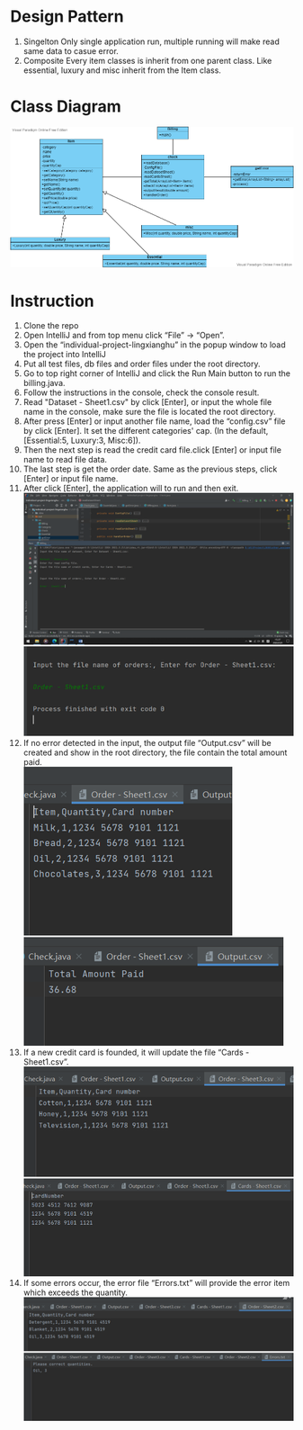 # Design Pattern
1. Singelton
Only single application run, multiple running will make read same data to casue error.
3. Composite
Every item classes is inherit from one parent class. Like essential, luxury and misc inherit from the Item class.
# Class Diagram
![image](https://github.com/gopinathsjsu/individual-project-lingxianghu/blob/main/pic/class.png)<br/>
# Instruction
1. Clone the repo
2. Open IntelliJ and from top menu click “File” -> “Open”.
3. Open the “individual-project-lingxianghu” in the popup window to load the project into IntelliJ
4. Put all test files, db files and order files under the root directory. 
5. Go to top right corner of IntelliJ and click the Run Main button to run the billing.java.
6. Follow the instructions in the console, check the console result.
7. Read "Dataset - Sheet1.csv" by click [Enter], or input the whole file name in the console, make sure the file is located the root directory.
8. After press [Enter] or input another file name, load the “config.csv” file by click [Enter]. It set the different categories' cap. (In the default, [Essential:5, Luxury:3, Misc:6]).
9. Then the next step is read the credit card file.click [Enter] or input file name to read file data.
10. The last step is get the order date. Same as the previous steps, click [Enter] or input file name.
11. After click [Enter], the application will to run and then exit.<br/>
![image](https://github.com/gopinathsjsu/individual-project-lingxianghu/blob/main/pic/enter.png)<br/>
![image](https://github.com/gopinathsjsu/individual-project-lingxianghu/blob/main/pic/enter2.png)<br/>
12. If no error detected in the input, the output file “Output.csv” will be created and show in the root directory, the file contain the total amount paid.<br/>
![image](https://github.com/gopinathsjsu/individual-project-lingxianghu/blob/main/pic/order1.png)<br/>
![image](https://github.com/gopinathsjsu/individual-project-lingxianghu/blob/main/pic/output.png)<br/>
13. If a new credit card is founded, it will update the file “Cards - Sheet1.csv”.<br/>
![image](https://github.com/gopinathsjsu/individual-project-lingxianghu/blob/main/pic/newcard.png)<br/>
![image](https://github.com/gopinathsjsu/individual-project-lingxianghu/blob/main/pic/update.png)<br/>
24. If some errors occur, the error file “Errors.txt” will provide the error item which exceeds the quantity.<br/>
![image](https://github.com/gopinathsjsu/individual-project-lingxianghu/blob/main/pic/errororder.png)<br/>
![image](https://github.com/gopinathsjsu/individual-project-lingxianghu/blob/main/pic/error.png)
